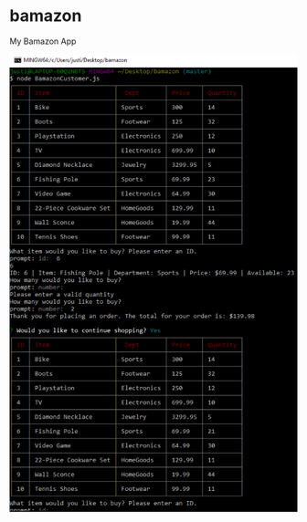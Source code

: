 # bamazon
My Bamazon App

![alt tag](https://github.com/jusrleb1/bamazon/blob/master/screenshot_console.PNG)

